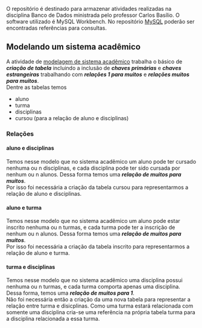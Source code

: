 O repositório é destinado para armazenar atividades realizadas na disciplina Banco de Dados ministrada pelo professor Carlos Basílio.
O software utilizado é MySQL Workbench. No repositório [MySQL](https://github.com/juliaDmiranda/SQL) poderão ser encontradas referências para consultas.

## Modelando um sistema acadêmico
  A atividade de [modelagem de sistema acadêmico](https://github.com/juliaDmiranda/BD/tree/main/FACULDADE) trabalha o básico de ***criação de tabela*** incluindo a inclusão de ***chaves primárias*** e ***chaves estrangeiras*** trabalhando com ***relações 1 para muitos*** e ***relações muitos para muitos***.<br/>Dentre as tabelas temos
* aluno
* turma
* disciplinas
* cursou (para a relação de aluno e disciplinas)

### Relações

#### aluno e disciplinas
  Temos nesse modelo que no sistema acadêmico um aluno pode ter cursado nenhuma ou n disciplinas, e cada disciplina pode ter sido cursada por nenhum ou n alunos. Dessa forma temos uma ***relação de muitos para muitos***.<br/>Por isso foi necessária a criação da tabela cursou para representarmos a relação de aluno e disciplinas.

#### aluno e turma
  Temos nesse modelo que no sistema acadêmico um aluno pode estar inscrito nenhuma ou n turmas, e cada turma pode ter a inscrição de nenhum ou n alunos. Dessa forma temos uma ***relação de muitos para muitos***.<br/>Por isso foi necessária a criação da tabela inscrito para representarmos a relação de aluno e turma.
  
#### turma e disciplinas
  Temos nesse modelo que no sistema acadêmico uma disciplina possui nenhuma ou n turmas, e cada turma comporta apenas uma disciplina. Dessa forma, temos uma ***relação de muitos para 1***.<br/>Não foi necessária então a criação da uma nova tabela para representar a relação entre turma e disicplinas. Como uma turma estará relacionada com somente uma disciplina cria-se uma referência na própria tabela turma para a disciplina relacionada a essa turma.
